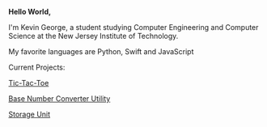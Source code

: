 <b>Hello World,</b>

I'm Kevin George, a student studying Computer Engineering and Computer Science at the New Jersey Institute of Technology.

My favorite languages are Python, Swift and JavaScript


Current Projects:

[Tic-Tac-Toe](https://github.com/kgeok/tic-tac-toe)

[Base Number Converter Utility](https://github.com/kgeok/Base-Number-Converter-Utility)

[Storage Unit](https://github.com/kgeok/Storage-Unit)


